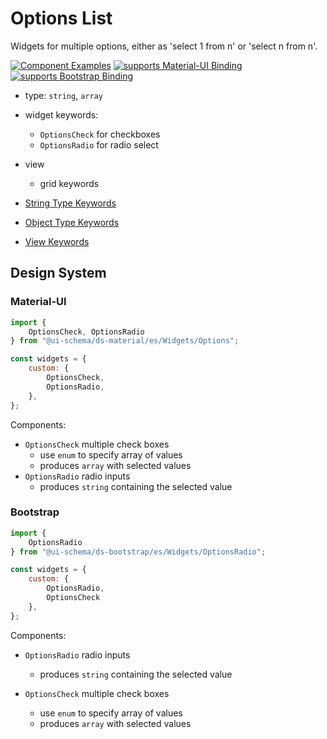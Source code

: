 # Options List

Widgets for multiple options, either as 'select 1 from n' or 'select n from n'.

[![Component Examples](https://img.shields.io/badge/Examples-green?labelColor=1d3d39&color=1a6754&logoColor=ffffff&style=flat-square&logo=plex)](#demo-editor) [![supports Material-UI Binding](https://img.shields.io/badge/Material-green?labelColor=1a237e&color=0d47a1&logoColor=ffffff&style=flat-square&logo=material-ui)](#material-ui) [![supports Bootstrap Binding](https://img.shields.io/badge/Bootstrap-green?labelColor=3C2B57&color=563D7C&logoColor=ffffff&style=flat-square&logo=bootstrap)](#bootstrap)

- type: `string`, `array`
- widget keywords:
    - `OptionsCheck` for checkboxes
    - `OptionsRadio` for radio select
- view
    - grid keywords

- [String Type Keywords](/docs/schema#type-string)
- [Object Type Keywords](/docs/schema#type-object)
- [View Keywords](/docs/schema#view-keyword)

## Design System

### Material-UI

```js
import {
    OptionsCheck, OptionsRadio
} from "@ui-schema/ds-material/es/Widgets/Options";

const widgets = {
    custom: {
        OptionsCheck,
        OptionsRadio,
    },
};
```

Components:

- `OptionsCheck` multiple check boxes
    - use `enum` to specify array of values
    - produces `array` with selected values
- `OptionsRadio` radio inputs
    - produces `string` containing the selected value

### Bootstrap

```js
import {
    OptionsRadio
} from "@ui-schema/ds-bootstrap/es/Widgets/OptionsRadio";

const widgets = {
    custom: {
        OptionsRadio,
        OptionsCheck
    },
};
```

Components:

- `OptionsRadio` radio inputs
    - produces `string` containing the selected value
    
- `OptionsCheck` multiple check boxes
    - use `enum` to specify array of values
    - produces `array` with selected values